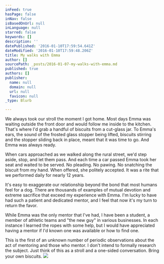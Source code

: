 ```yaml
---
inFeed: true
hasPage: false
inNav: false
isBasedOnUrl: null
inLanguage: null
starred: false
keywords: []
description: ''
datePublished: '2016-01-10T17:59:54.641Z'
dateModified: '2016-01-10T17:59:48.206Z'
title: My walks with Emma
author: []
sourcePath: _posts/2016-01-07-my-walks-with-emma.md
published: true
authors: []
publisher:
  name: null
  domain: null
  url: null
  favicon: null
_type: Blurb

---
```

We always took our stroll the moment I got home. Most days Emma was waiting outside the front door and would follow me inside to the kitchen. That's where I'd grab a handful of biscuits from a cut-glass jar. To Emma's ears, the sound of the frosted glass stopper being lifted, biscuits stirring and the stopper sliding back in place, meant that it was time to go. And Emma was always ready.

When cars approached as we walked along the rural street, we'd step aside, stop, and let them pass. And each time a car passed Emma took her seat and waited to be served. No pleading. No pawing. No snatching the biscuit from my hand. When offered, she politely accepted. It was a rite that we performed daily for nearly 12 years. 

It's easy to exaggerate our relationship beyond the bond that most humans feel for a dog. There are thousands of examples of mutual devotion and extreme sacrifice that exceed my experience with Emma. I'm lucky to have had such a patient and dedicated mentor, and I feel that now it's my turn to return the favor. 

While Emma was the only mentor that I've had, I have been a student, a member of athletic teams and "the new guy" in various businesses. In each instance I learned the ropes with some help, but I would have appreciated having a mentor if I'd known one was available or how to find one.

This is the first of an unknown number of periodic observations about the act of mentoring and those who mentor. I don't intend to formally research the subject. Just think of this as a stroll and a one-sided conversation. Bring your own biscuits.
![](https://the-grid-user-content.s3-us-west-2.amazonaws.com/61d85b4d-0ed5-4921-8a35-bfd49bca74ba.jpg)
